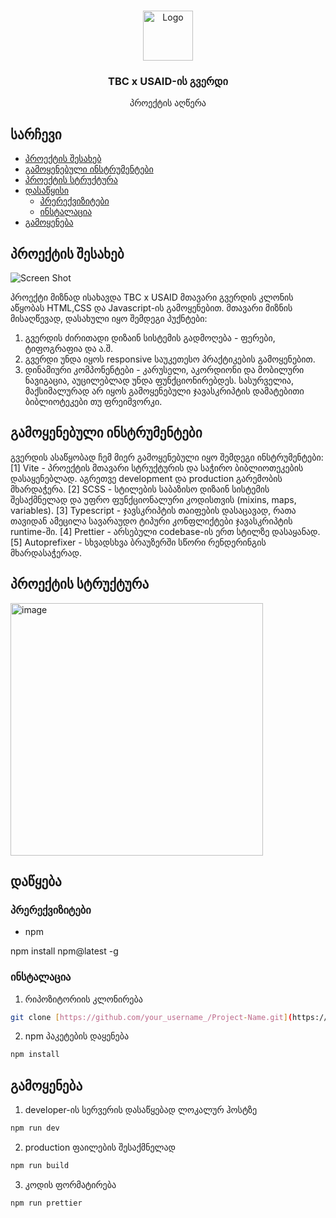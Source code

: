 <br/>
<p align="center">
  <a href="https://github.com/გიორგი მენაბდიშვილი/tbc_project_giorgi_menabdishvili">
    <img src="" alt="Logo" width="80" height="80">
  </a>

  <h3 align="center">TBC x USAID-ის გვერდი</h3>

  <p align="center">
    პროექტის აღწერა
</p>

## სარჩევი
* [პროექტის შესახებ](#პროექტის-შესახებ)
* [გამოყენებული ინსტრუმენტები](#გამოყენებული-ინსტრუმენტები)
* [პროექტის სტრუქტურა](#პროექტის-სტრუქტურა)
* [დასაწყისი](#დასაწყისი)
  * [პრერექვიზიტები](#prerequisites)
  * [ინსტალაცია](#installation)
* [გამოყენება](#usage)

## პროექტის შესახებ

![Screen Shot](images/screenshot.png)

პროექტი მიზნად ისახავდა TBC x USAID მთავარი გვერდის კლონის აწყობას HTML,CSS და Javascript-ის გამოყენებით. მთავარი მიზნის მისაღწევად, დასახული იყო შემდეგი პუქნტები:
1. გვერდის ძირითადი დიზაინ სისტემის გადმოღება - ფერები, ტიფოგრაფია და ა.შ.
2. გვერდი უნდა იყოს responsive საუკეთესო პრაქტიკების გამოყენებით.
3. დინამიური კომპონენტები - კარუსელი, აკორდიონი და მობილური ნავიგაცია, აუცილებლად უნდა ფუნქციონირებდეს. სასურველია, მაქსიმალურად არ იყოს გამოყენებული ჯავასკრიპტის დამატებითი ბიბლიოტეკები თუ ფრეიმვორკი.

## გამოყენებული ინსტრუმენტები

გვერდის ასაწყობად ჩემ მიერ გამოყენებული იყო შემდეგი ინსტრუმენტები:
[1] Vite - პროექტის მთავარი სტრუქტურის და საჭირო ბიბლიოთეკების დასაყენებლად. აგრეთვე development და production გარემობის მხარდაჭერა.
[2] SCSS - სტილების საბაზისო დიზაინ სისტემის შესაქმნელად და უფრო ფუნქციონალური კოდისთვის (mixins, maps, variables).
[3] Typescript - ჯავსკრიპტის თაიფების დასაცავად, რათა თავიდან ამეცილა სავარაუდო ტიპური კონფლიქტები ჯავასკრიპტის runtime-ში.
[4] Prettier - არსებული codebase-ის ერთ სტილზე დასაყანად. 
[5] Autoprefixer - სხვადსხვა ბრაუზერში სწორი რენდერინგის მხარდასაჭერად.

## პროექტის სტრუქტურა

<img width="404" alt="image" src="https://github.com/PixelSavvy/tbc_project_giorgi_menabdishvili/assets/142541220/394fe7a4-7629-4bd9-b400-6c805e22fbfc">

## დაწყება

### პრერექვიზიტები

* npm

npm install npm@latest -g

### ინსტალაცია

1. რიპოზიტორიის კლონირება

```sh
git clone [https://github.com/your_username_/Project-Name.git](https://github.com/PixelSavvy/tbc_project_giorgi_menabdishvili.git)
```

2. npm პაკეტების დაყენება

```sh
npm install
```


## გამოყენება

1. developer-ის სერვერის დასაწყებად ლოკალურ ჰოსტზე

```sh
npm run dev
```

2. production ფაილების შესაქმნელად

```sh
npm run build
```

3. კოდის ფორმატირება

```sh
npm run prettier
```



